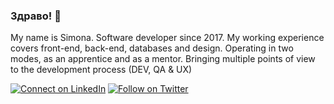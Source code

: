 ### Здраво! 👋

My name is Simona. Software developer since 2017. My working experience covers front-end, back-end, databases and design. 
Operating in two modes, as an apprentice and as a mentor. Bringing multiple points of view to the development process (DEV, QA & UX)

[![Connect on LinkedIn](https://img.shields.io/badge/--linkedin?label=LinkedIn&logo=LinkedIn&style=social)](https://www.linkedin.com/in/spaunova/) 
[![Follow on Twitter](https://img.shields.io/badge/--twitter?label=Twitter&logo=Twitter&style=social)](https://twitter.com/paunova_s) 
